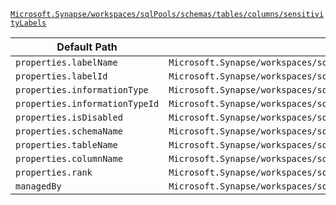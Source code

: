 [`Microsoft.Synapse/workspaces/sqlPools/schemas/tables/columns/sensitivityLabels`](https://docs.microsoft.com/en-us/azure/templates/microsoft.synapse/workspaces/sqlpools/schemas/tables/columns/sensitivitylabels)

| Default Path | Alias |
|---|---|
| `properties.labelName` | `Microsoft.Synapse/workspaces/sqlPools/schemas/tables/columns/sensitivityLabels/labelName` |
| `properties.labelId` | `Microsoft.Synapse/workspaces/sqlPools/schemas/tables/columns/sensitivityLabels/labelId` |
| `properties.informationType` | `Microsoft.Synapse/workspaces/sqlPools/schemas/tables/columns/sensitivityLabels/informationType` |
| `properties.informationTypeId` | `Microsoft.Synapse/workspaces/sqlPools/schemas/tables/columns/sensitivityLabels/informationTypeId` |
| `properties.isDisabled` | `Microsoft.Synapse/workspaces/sqlPools/schemas/tables/columns/sensitivityLabels/isDisabled` |
| `properties.schemaName` | `Microsoft.Synapse/workspaces/sqlPools/schemas/tables/columns/sensitivityLabels/schemaName` |
| `properties.tableName` | `Microsoft.Synapse/workspaces/sqlPools/schemas/tables/columns/sensitivityLabels/tableName` |
| `properties.columnName` | `Microsoft.Synapse/workspaces/sqlPools/schemas/tables/columns/sensitivityLabels/columnName` |
| `properties.rank` | `Microsoft.Synapse/workspaces/sqlPools/schemas/tables/columns/sensitivityLabels/rank` |
| `managedBy` | `Microsoft.Synapse/workspaces/sqlPools/schemas/tables/columns/sensitivityLabels/managedBy` |

